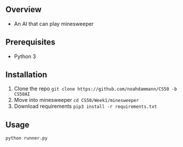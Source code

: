 ## Overview

  - An AI that can play minesweeper

## Prerequisites

  - Python 3

## Installation

1. Clone the repo ``` git clone https://github.com/noahdammann/CS50 -b CS50AI ```
2. Move into minesweeper ``` cd CS50/Week1/minesweeper ```
3. Download requirements ``` pip3 install -r requirements.txt ```

## Usage

```
python runner.py
```

